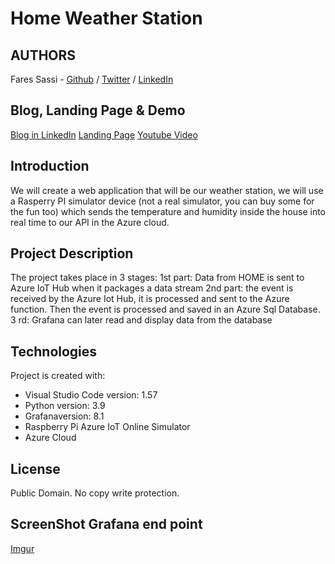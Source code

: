 # Home Weather Station

## AUTHORS
Fares Sassi - [Github](https://https://github.com/Fares84) / [Twitter](https://twitter.com/faressassi) / [LinkedIn](https://www.linkedin.com/in/faress-s-8b55a61b1/)

## Blog, Landing Page & Demo
[Blog in LinkedIn]()
[Landing Page](https://252892.wixsite.com/landingpagefares)
[Youtube Video](https://www.youtube.com/watch?v=bUlbu-Joi_0)

## Introduction
We will create a web application that will be our weather station,
we will use a Rasperry PI simulator device (not a real simulator,
you can buy some for the fun too) which sends the temperature
and humidity inside the house into real time to our API in the
Azure cloud.

## Project Description
The project takes place in 3 stages:
1st part: Data from HOME is sent to Azure IoT Hub when it packages a data stream
2nd part: the event is received by the Azure Iot Hub, it is processed and sent
to the Azure function. Then the event is processed and saved in an Azure Sql
Database.
3 rd: Grafana can later read and display data from the database

## Technologies
Project is created with:
* Visual Studio Code version: 1.57
* Python version: 3.9
* Grafanaversion: 8.1
* Raspberry Pi Azure IoT Online Simulator
* Azure Cloud

## License
Public Domain. No copy write protection.

## ScreenShot Grafana end point
[Imgur](https://imgur.com/7LyeP4a)